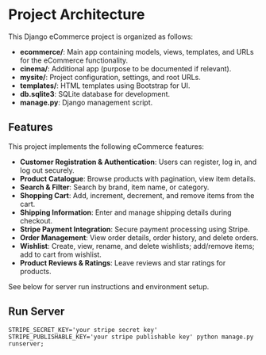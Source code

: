 # Project Architecture

This Django eCommerce project is organized as follows:

- **ecommerce/**: Main app containing models, views, templates, and URLs for the eCommerce functionality.
- **cinema/**: Additional app (purpose to be documented if relevant).
- **mysite/**: Project configuration, settings, and root URLs.
- **templates/**: HTML templates using Bootstrap for UI.
- **db.sqlite3**: SQLite database for development.
- **manage.py**: Django management script.

## Features

This project implements the following eCommerce features:

- **Customer Registration & Authentication**: Users can register, log in, and log out securely.
- **Product Catalogue**: Browse products with pagination, view item details.
- **Search & Filter**: Search by brand, item name, or category.
- **Shopping Cart**: Add, increment, decrement, and remove items from the cart.
- **Shipping Information**: Enter and manage shipping details during checkout.
- **Stripe Payment Integration**: Secure payment processing using Stripe.
- **Order Management**: View order details, order history, and delete orders.
- **Wishlist**: Create, view, rename, and delete wishlists; add/remove items; add to cart from wishlist.
- **Product Reviews & Ratings**: Leave reviews and star ratings for products.

See below for server run instructions and environment setup.

## Run Server

`STRIPE_SECRET_KEY='your stripe secret key' STRIPE_PUBLISHABLE_KEY='your stripe publishable key' python manage.py runserver;`
